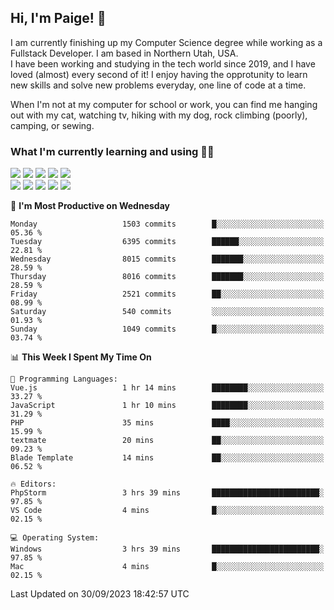 ## Hi, I'm Paige! :vulcan_salute:

I am currently finishing up my Computer Science degree while working as a Fullstack Developer. I am based in Northern Utah, USA. \
I have been working and studying in the tech world since 2019, and I have loved (almost) every second of it! I enjoy having the opprotunity to learn new skills and solve new problems everyday, one line of code at a time.  

When I'm not at my computer for school or work, you can find me hanging out with my cat, watching tv, hiking with my dog, rock climbing (poorly), camping, or sewing.  

### What I'm currently learning and using :woman_technologist:
![](https://img.shields.io/badge/Laravel-FF2D20?style=for-the-badge&logo=laravel&logoColor=white) 
![](https://img.shields.io/badge/PHP-777BB4?style=for-the-badge&logo=php&logoColor=white)
![](https://img.shields.io/badge/Vue.js-35495E?style=for-the-badge&logo=vuedotjs&logoColor=4FC08D) 
![](https://img.shields.io/badge/MySQL-005C84?style=for-the-badge&logo=mysql&logoColor=white) 
![](https://img.shields.io/badge/Tailwind_CSS-38B2AC?style=for-the-badge&logo=tailwind-css&logoColor=white) \
![](https://img.shields.io/badge/Python-FFD43B?style=for-the-badge&logo=python&logoColor=blue)
![](https://img.shields.io/badge/Django-092E20?style=for-the-badge&logo=django&logoColor=green)
![](https://img.shields.io/badge/Kotlin-0095D5?&style=for-the-badge&logo=kotlin&logoColor=white)
![](https://img.shields.io/badge/Java-ED8B00?style=for-the-badge&logo=java&logoColor=white)
![](https://img.shields.io/badge/Haskell-5D4F85?style=for-the-badge&logo=haskell&logoColor=white) 

<!--START_SECTION:waka-->
📅 **I'm Most Productive on Wednesday** 

```text
Monday                   1503 commits        █░░░░░░░░░░░░░░░░░░░░░░░░   05.36 % 
Tuesday                  6395 commits        ██████░░░░░░░░░░░░░░░░░░░   22.81 % 
Wednesday                8015 commits        ███████░░░░░░░░░░░░░░░░░░   28.59 % 
Thursday                 8016 commits        ███████░░░░░░░░░░░░░░░░░░   28.59 % 
Friday                   2521 commits        ██░░░░░░░░░░░░░░░░░░░░░░░   08.99 % 
Saturday                 540 commits         ░░░░░░░░░░░░░░░░░░░░░░░░░   01.93 % 
Sunday                   1049 commits        █░░░░░░░░░░░░░░░░░░░░░░░░   03.74 % 
```


📊 **This Week I Spent My Time On** 

```text
💬 Programming Languages: 
Vue.js                   1 hr 14 mins        ████████░░░░░░░░░░░░░░░░░   33.27 % 
JavaScript               1 hr 10 mins        ████████░░░░░░░░░░░░░░░░░   31.29 % 
PHP                      35 mins             ████░░░░░░░░░░░░░░░░░░░░░   15.99 % 
textmate                 20 mins             ██░░░░░░░░░░░░░░░░░░░░░░░   09.23 % 
Blade Template           14 mins             ██░░░░░░░░░░░░░░░░░░░░░░░   06.52 % 

🔥 Editors: 
PhpStorm                 3 hrs 39 mins       ████████████████████████░   97.85 % 
VS Code                  4 mins              █░░░░░░░░░░░░░░░░░░░░░░░░   02.15 % 

💻 Operating System: 
Windows                  3 hrs 39 mins       ████████████████████████░   97.85 % 
Mac                      4 mins              █░░░░░░░░░░░░░░░░░░░░░░░░   02.15 % 
```


 Last Updated on 30/09/2023 18:42:57 UTC
<!--END_SECTION:waka-->
